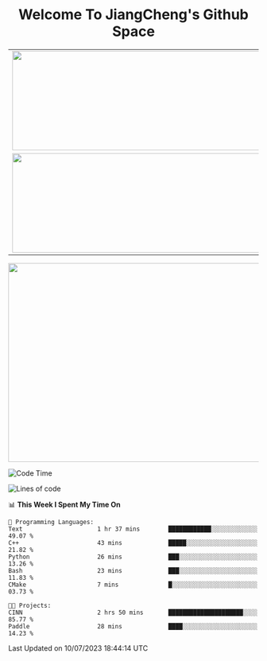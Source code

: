 <h1 align="center">Welcome To JiangCheng's Github Space</h1>

<table align="center" frame="void" rules="none" >
  <tr>
    <td>
      <div align="center"> <img height="200px" width="500px"  src="https://github-readme-stats.vercel.app/api?username=thisjiang&hide_title=true&hide_border=true&layout=compact&show_icons=trueline_height=21&text_color=000&icon_color=000&bg_color=0,ea6161,ffc64d,fffc4d,52fa5a&theme=graywhite" /> </div>
    </td>
    <td>
      <div align="center"> <img height="200px" width="500px" src="https://github-readme-stats.vercel.app/api/top-langs/?username=thisjiang&hide_title=true&hide_border=true&layout=compact&langs_count=6&text_color=000&icon_color=fff&bg_color=0,52fa5a,4dfcff,c64dff&theme=graywhite" /> </div>
    </td>
  </tr>
  <tr>
    <td>
      <div align="center"> <img height="200px" width="500px" src="https://github-readme-streak-stats.herokuapp.com/?user=thisjiang&hide_title=true&hide_border=true&layout=compact&langs_count=6" /> </div>
    </td>
    <td>
      <div align="center"> 
      <a href="https://github.com/" target="_blank"><img style="margin: 10px" src="https://profilinator.rishav.dev/skills-assets/git-scm-icon.svg" alt="Git" height="50" /></a>  
      <a href="https://www.linux.org/" target="_blank"><img style="margin: 10px" src="https://profilinator.rishav.dev/skills-assets/linux-original.svg" alt="Linux" height="50" /></a>  
      <a href="https://www.gnu.org/software/bash/" target="_blank"><img style="margin: 10px" src="https://profilinator.rishav.dev/skills-assets/gnu_bash-icon.svg" alt="Bash" height="50" /></a>  
      </div>
    </td>
  </tr>
</table>

<div align="center"> <img height="400px" width="1000px" src="https://github-readme-activity-graph.cyclic.app/graph?username=thisjiang&theme=react&hide_title=true&hide_border=true&layout=compact&langs_count=6" /> </div></td>

<!--START_SECTION:waka-->
![Code Time](http://img.shields.io/badge/Code%20Time-184%20hrs%2017%20mins-blue)

![Lines of code](https://img.shields.io/badge/From%20Hello%20World%20I%27ve%20Written-489.7%20thousand%20lines%20of%20code-blue)

📊 **This Week I Spent My Time On** 

```text
💬 Programming Languages: 
Text                     1 hr 37 mins        ████████████░░░░░░░░░░░░░   49.07 % 
C++                      43 mins             █████░░░░░░░░░░░░░░░░░░░░   21.82 % 
Python                   26 mins             ███░░░░░░░░░░░░░░░░░░░░░░   13.26 % 
Bash                     23 mins             ███░░░░░░░░░░░░░░░░░░░░░░   11.83 % 
CMake                    7 mins              █░░░░░░░░░░░░░░░░░░░░░░░░   03.73 % 

🐱‍💻 Projects: 
CINN                     2 hrs 50 mins       █████████████████████░░░░   85.77 % 
Paddle                   28 mins             ████░░░░░░░░░░░░░░░░░░░░░   14.23 % 
```


 Last Updated on 10/07/2023 18:44:14 UTC
<!--END_SECTION:waka-->

